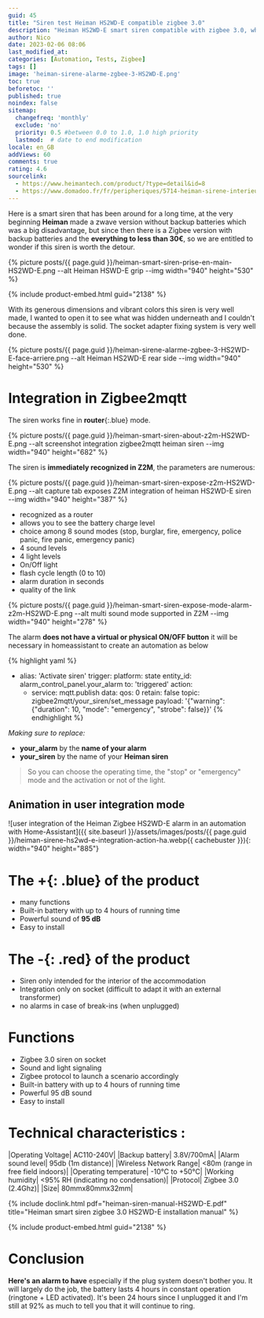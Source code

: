 ```yaml
---
guid: 45
title: "Siren test Heiman HS2WD-E compatible zigbee 3.0"
description: "Heiman HS2WD-E smart siren compatible with zigbee 3.0, what is it worth?"   
author: Nico
date: 2023-02-06 08:06
last_modified_at: 
categories: [Automation, Tests, Zigbee]
tags: []
image: 'heiman-sirene-alarme-zgbee-3-HS2WD-E.png'
toc: true
beforetoc: ''
published: true
noindex: false
sitemap:
  changefreq: 'monthly'
  exclude: 'no'
  priority: 0.5 #between 0.0 to 1.0, 1.0 high priority
  lastmod:  # date to end modification
locale: en_GB
addViews: 60
comments: true
rating: 4.6 
sourcelink:
  - https://www.heimantech.com/product/?type=detail&id=8
  - https://www.domadoo.fr/fr/peripheriques/5714-heiman-sirene-interieure-intelligente-zigbee-30.html?domid=39
---
```


Here is a smart siren that has been around for a long time, at the very beginning **Heiman** made a zwave version without backup batteries which was a big disadvantage, but since then there is a Zigbee version with backup batteries and the **everything to less than 30€**, so we are entitled to wonder if this siren is worth the detour.

{% picture posts/{{ page.guid }}/heiman-smart-siren-prise-en-main-HS2WD-E.png --alt Heiman HSWD-E grip --img width="940" height="530" %}

{% include product-embed.html guid="2138" %}

With its generous dimensions and vibrant colors this siren is very well made, I wanted to open it to see what was hidden underneath and I couldn't because the assembly is solid. The socket adapter fixing system is very well done.

{% picture posts/{{ page.guid }}/heiman-sirene-alarme-zgbee-3-HS2WD-E-face-arriere.png --alt Heiman HS2WD-E rear side --img width="940" height="530" %}

# Integration in Zigbee2mqtt

The siren works fine in **router**{:.blue} mode.

{% picture posts/{{ page.guid }}/heiman-smart-siren-about-z2m-HS2WD-E.png --alt screenshot integration zigbee2mqtt heiman siren --img width="940" height="682" %}

The siren is **immediately recognized in Z2M**, the parameters are numerous:

{% picture posts/{{ page.guid }}/heiman-smart-siren-expose-z2m-HS2WD-E.png --alt capture tab exposes Z2M integration of heiman HS2WD-E siren --img width="940" height="387" %}

- recognized as a router
- allows you to see the battery charge level
- choice among 8 sound modes (stop, burglar, fire, emergency, police panic, fire panic, emergency panic)
- 4 sound levels
- 4 light levels
- On/Off light
- flash cycle length (0 to 10)
- alarm duration in seconds
- quality of the link

{% picture posts/{{ page.guid }}/heiman-smart-siren-expose-mode-alarm-z2m-HS2WD-E.png --alt multi sound mode supported in Z2M --img width="940" height="278" %}


The alarm **does not have a virtual or physical ON/OFF button** it will be necessary in homeassistant to create an automation as below

{% highlight yaml %}
  - alias: 'Activate siren'
    trigger:
      platform: state
      entity_id: alarm_control_panel.your_alarm
      to: 'triggered'
    action:
    - service: mqtt.publish
      data:
        qos: 0
        retain: false
        topic: zigbee2mqtt/your_siren/set_message
        payload: '{"warning": {"duration": 10, "mode": "emergency", "strobe": false}}'
{% endhighlight %}

*Making sure to replace:*

- **your_alarm** by the **name of your alarm**
- **your_siren** by the name of your **Heiman siren**

> So you can choose the operating time, the "stop" or "emergency" mode and the activation or not of the light.

## Animation in user integration mode

![user integration of the Heiman Zigbee HS2WD-E alarm in an automation with Home-Assistant]({{ site.baseurl }}/assets/images/posts/{{ page.guid }}/heiman-sirene-hs2wd-e-integration-action-ha.webp{{ cachebuster }}){: width="940" height="885"}

# The **+**{: .blue} of the product

- many functions
- Built-in battery with up to 4 hours of running time
- Powerful sound of **95 dB**
- Easy to install

# The **-**{: .red} of the product 

- Siren only intended for the interior of the accommodation
- Integration only on socket (difficult to adapt it with an external transformer)
- no alarms in case of break-ins (when unplugged)

# Functions

- Zigbee 3.0 siren on socket
- Sound and light signaling
- Zigbee protocol to launch a scenario accordingly
- Built-in battery with up to 4 hours of running time
- Powerful 95 dB sound
- Easy to install
 
# Technical characteristics :

|Operating Voltage| AC110-240V|
|Backup battery| 3.8V/700mA|
|Alarm sound level| 95db (1m distance)|
|Wireless Network Range| <80m (range in free field indoors)|
|Operating temperature| -10°C to +50°C|
|Working humidity| <95% RH (indicating no condensation)|
|Protocol| Zigbee 3.0 (2.4Ghz)|
|Size| 80mmx80mmx32mm|

{% include doclink.html pdf="heiman-siren-manual-HS2WD-E.pdf" title="Heiman smart siren zigbee 3.0 HS2WD-E installation manual" %}


{% include product-embed.html guid="2138" %}

# Conclusion

**Here's an alarm to have** especially if the plug system doesn't bother you. It will largely do the job, the battery lasts 4 hours in constant operation (ringtone + LED activated). It's been 24 hours since I unplugged it and I'm still at 92% as much to tell you that it will continue to ring.
